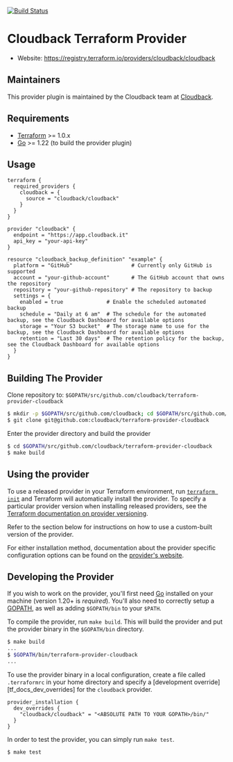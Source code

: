 [![Build Status](https://app.cloudback.it/badge/cloudback/terraform-provider-cloudback)](https://cloudback.it)

# Cloudback Terraform Provider

- Website: https://registry.terraform.io/providers/cloudback/cloudback

## Maintainers

This provider plugin is maintained by the Cloudback team at [Cloudback](https://cloudback.it/).

## Requirements

- [Terraform](https://www.terraform.io/downloads.html) >= 1.0.x
- [Go](https://golang.org/doc/install) >= 1.22 (to build the provider plugin)

## Usage

```hcl
terraform {
  required_providers {
    cloudback = {
      source = "cloudback/cloudback"
    }
  }
}

provider "cloudback" {
  endpoint = "https://app.cloudback.it"
  api_key = "your-api-key"
}

resource "cloudback_backup_definition" "example" {
  platform = "GitHub"                   # Currently only GitHub is supported
  account = "your-github-account"       # The GitHub account that owns the repository
  repository = "your-github-repository" # The repository to backup
  settings = {
    enabled = true              # Enable the scheduled automated backup
    schedule = "Daily at 6 am"  # The schedule for the automated backup, see the Cloudback Dashboard for available options
    storage = "Your S3 bucket"  # The storage name to use for the backup, see the Cloudback Dashboard for available options
    retention = "Last 30 days"  # The retention policy for the backup, see the Cloudback Dashboard for available options
  }
}
```

## Building The Provider

Clone repository to: `$GOPATH/src/github.com/cloudback/terraform-provider-cloudback`

```sh
$ mkdir -p $GOPATH/src/github.com/cloudback; cd $GOPATH/src/github.com/cloudback
$ git clone git@github.com:cloudback/terraform-provider-cloudback
```

Enter the provider directory and build the provider

```sh
$ cd $GOPATH/src/github.com/cloudback/terraform-provider-cloudback
$ make build
```

## Using the provider

To use a released provider in your Terraform environment, run
[`terraform init`](https://www.terraform.io/docs/commands/init.html) and
Terraform will automatically install the provider. To specify a particular
provider version when installing released providers, see the [Terraform
documentation on provider versioning](https://www.terraform.io/docs/configuration/providers.html#version-provider-versions).

Refer to the section below for instructions on how to use a custom-built
version of the provider.

For either installation method, documentation about the provider specific
configuration options can be found on the
[provider's website](https://www.terraform.io/docs/providers/cloudback/).

## Developing the Provider

If you wish to work on the provider, you'll first need
[Go](http://www.golang.org) installed on your machine (version 1.20+ is
*required*). You'll also need to correctly setup a
[GOPATH](http://golang.org/doc/code.html#GOPATH), as well as adding
`$GOPATH/bin` to your `$PATH`.

To compile the provider, run `make build`. This will build the provider and put
the provider binary in the `$GOPATH/bin` directory.

```sh
$ make build
...
$ $GOPATH/bin/terraform-provider-cloudback
...
```

To use the provider binary in a local configuration, create a file called
`.terraformrc` in your home directory and specify a [development
override][tf_docs_dev_overrides] for the `cloudback` provider.

```hcl
provider_installation {
  dev_overrides {
    "cloudback/cloudback" = "<ABSOLUTE PATH TO YOUR GOPATH>/bin/"
  }
}
```

In order to test the provider, you can simply run `make test`.

```sh
$ make test
```
